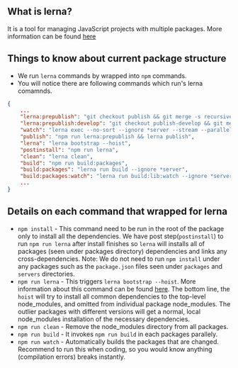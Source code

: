 
What is lerna?
--
 It is a tool for managing JavaScript projects with multiple packages. More information can be found [here](https://github.com/lerna/lerna)


Things to know about current package structure
--
- We run `lerna` commands by wrapped into `npm` commands. 
- You will notice there are following commands which run's lerna comamnds.

```json
{
    ...
    "lerna:prepublish": "git checkout publish && git merge -s recursive -X theirs master",
    "lerna:prepublish:develop": "git checkout publish-develop && git merge -s recursive -X theirs develop",
    "watch": "lerna exec --no-sort --ignore *server --stream --parallel -- webpack --watch",
    "publish": "npm run lerna:prepublish && lerna publish",
    "lerna": "lerna bootstrap --hoist",
    "postinstall": "npm run lerna",
    "clean": "lerna clean",
    "build": "npm run build:packages",
    "build:packages": "lerna run build --ignore *server",
    "build:packages:watch": "lerna run build:lib:watch --ignore *server --stream",
    ...
}
```

Details on each command that wrapped for lerna
--
- `npm install` - This command need to be run in the root of the package only to install all the dependencies. We have post step(`postinstall`) to run `npm run lerna` after install finishes so `lerna` will installs all of packages (seen under packages directory) dependencies and links any cross-dependencies.
Note: We do not need to run `npm install` under any packages such as the `package.json` files seen under `packages` and `servers` directories. 
- `npm run lerna` - This triggers `lerna bootstrap --hoist`. More information about this command can be found [here](https://github.com/lerna/lerna/blob/master/doc/hoist.md). The bottom line, the `hoist` will try to install all common dependencies to the top-level node_modules, and omitted from individual package node_modules.
The outlier packages with different versions will get a normal, local node_modules installation of the necessary dependencies.
- `npm run clean` - Remove the node_modules directory from all packages.
- `npm run build` - It invokes `npm run build` in each packages parallely. 
- `npm run watch` - Automatically builds the packages that are changed. Recommend to run this when coding, so you would know anything (compilation errors) breaks instantly.


